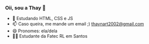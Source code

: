 ### Oii, sou a Thay 🥰



- 🌱 Estudando HTML, CSS e JS
- 📫 Caso queira, me mande um email ;) thaynart2002@gmail.com
- 😄 Pronomes: ela/dela
- 👩‍💻 Estudante da Fatec RL em Santos 

